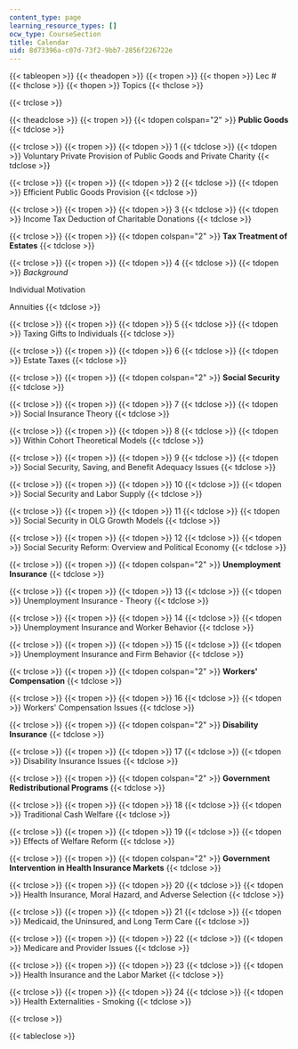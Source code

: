 ```yaml
---
content_type: page
learning_resource_types: []
ocw_type: CourseSection
title: Calendar
uid: 8d73396a-c07d-73f2-9bb7-2856f226722e
---
```


{{< tableopen >}}
{{< theadopen >}}
{{< tropen >}}
{{< thopen >}}
Lec #
{{< thclose >}}
{{< thopen >}}
Topics
{{< thclose >}}

{{< trclose >}}

{{< theadclose >}}
{{< tropen >}}
{{< tdopen colspan="2" >}}
**Public Goods**
{{< tdclose >}}

{{< trclose >}}
{{< tropen >}}
{{< tdopen >}}
1
{{< tdclose >}}
{{< tdopen >}}
Voluntary Private Provision of Public Goods and Private Charity
{{< tdclose >}}

{{< trclose >}}
{{< tropen >}}
{{< tdopen >}}
2
{{< tdclose >}}
{{< tdopen >}}
Efficient Public Goods Provision
{{< tdclose >}}

{{< trclose >}}
{{< tropen >}}
{{< tdopen >}}
3
{{< tdclose >}}
{{< tdopen >}}
Income Tax Deduction of Charitable Donations
{{< tdclose >}}

{{< trclose >}}
{{< tropen >}}
{{< tdopen colspan="2" >}}
**Tax Treatment of Estates**
{{< tdclose >}}

{{< trclose >}}
{{< tropen >}}
{{< tdopen >}}
4
{{< tdclose >}}
{{< tdopen >}}
_Background_  
  
Individual Motivation  
  
Annuities
{{< tdclose >}}

{{< trclose >}}
{{< tropen >}}
{{< tdopen >}}
5
{{< tdclose >}}
{{< tdopen >}}
Taxing Gifts to Individuals
{{< tdclose >}}

{{< trclose >}}
{{< tropen >}}
{{< tdopen >}}
6
{{< tdclose >}}
{{< tdopen >}}
Estate Taxes
{{< tdclose >}}

{{< trclose >}}
{{< tropen >}}
{{< tdopen colspan="2" >}}
**Social Security**
{{< tdclose >}}

{{< trclose >}}
{{< tropen >}}
{{< tdopen >}}
7
{{< tdclose >}}
{{< tdopen >}}
Social Insurance Theory
{{< tdclose >}}

{{< trclose >}}
{{< tropen >}}
{{< tdopen >}}
8
{{< tdclose >}}
{{< tdopen >}}
Within Cohort Theoretical Models
{{< tdclose >}}

{{< trclose >}}
{{< tropen >}}
{{< tdopen >}}
9
{{< tdclose >}}
{{< tdopen >}}
Social Security, Saving, and Benefit Adequacy Issues
{{< tdclose >}}

{{< trclose >}}
{{< tropen >}}
{{< tdopen >}}
10
{{< tdclose >}}
{{< tdopen >}}
Social Security and Labor Supply
{{< tdclose >}}

{{< trclose >}}
{{< tropen >}}
{{< tdopen >}}
11
{{< tdclose >}}
{{< tdopen >}}
Social Security in OLG Growth Models
{{< tdclose >}}

{{< trclose >}}
{{< tropen >}}
{{< tdopen >}}
12
{{< tdclose >}}
{{< tdopen >}}
Social Security Reform: Overview and Political Economy
{{< tdclose >}}

{{< trclose >}}
{{< tropen >}}
{{< tdopen colspan="2" >}}
**Unemployment Insurance**
{{< tdclose >}}

{{< trclose >}}
{{< tropen >}}
{{< tdopen >}}
13
{{< tdclose >}}
{{< tdopen >}}
Unemployment Insurance - Theory
{{< tdclose >}}

{{< trclose >}}
{{< tropen >}}
{{< tdopen >}}
14
{{< tdclose >}}
{{< tdopen >}}
Unemployment Insurance and Worker Behavior
{{< tdclose >}}

{{< trclose >}}
{{< tropen >}}
{{< tdopen >}}
15
{{< tdclose >}}
{{< tdopen >}}
Unemployment Insurance and Firm Behavior
{{< tdclose >}}

{{< trclose >}}
{{< tropen >}}
{{< tdopen colspan="2" >}}
**Workers' Compensation**
{{< tdclose >}}

{{< trclose >}}
{{< tropen >}}
{{< tdopen >}}
16
{{< tdclose >}}
{{< tdopen >}}
Workers' Compensation Issues
{{< tdclose >}}

{{< trclose >}}
{{< tropen >}}
{{< tdopen colspan="2" >}}
**Disability Insurance**
{{< tdclose >}}

{{< trclose >}}
{{< tropen >}}
{{< tdopen >}}
17
{{< tdclose >}}
{{< tdopen >}}
Disability Insurance Issues
{{< tdclose >}}

{{< trclose >}}
{{< tropen >}}
{{< tdopen colspan="2" >}}
**Government Redistributional Programs**
{{< tdclose >}}

{{< trclose >}}
{{< tropen >}}
{{< tdopen >}}
18
{{< tdclose >}}
{{< tdopen >}}
Traditional Cash Welfare
{{< tdclose >}}

{{< trclose >}}
{{< tropen >}}
{{< tdopen >}}
19
{{< tdclose >}}
{{< tdopen >}}
Effects of Welfare Reform
{{< tdclose >}}

{{< trclose >}}
{{< tropen >}}
{{< tdopen colspan="2" >}}
**Government Intervention in Health Insurance Markets**
{{< tdclose >}}

{{< trclose >}}
{{< tropen >}}
{{< tdopen >}}
20
{{< tdclose >}}
{{< tdopen >}}
Health Insurance, Moral Hazard, and Adverse Selection
{{< tdclose >}}

{{< trclose >}}
{{< tropen >}}
{{< tdopen >}}
21
{{< tdclose >}}
{{< tdopen >}}
Medicaid, the Uninsured, and Long Term Care
{{< tdclose >}}

{{< trclose >}}
{{< tropen >}}
{{< tdopen >}}
22
{{< tdclose >}}
{{< tdopen >}}
Medicare and Provider Issues
{{< tdclose >}}

{{< trclose >}}
{{< tropen >}}
{{< tdopen >}}
23
{{< tdclose >}}
{{< tdopen >}}
Health Insurance and the Labor Market
{{< tdclose >}}

{{< trclose >}}
{{< tropen >}}
{{< tdopen >}}
24
{{< tdclose >}}
{{< tdopen >}}
Health Externalities - Smoking
{{< tdclose >}}

{{< trclose >}}

{{< tableclose >}}